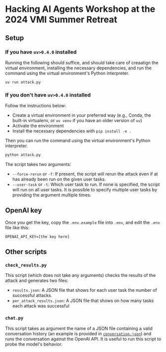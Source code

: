 # Hacking AI Agents Workshop at the 2024 VMI Summer Retreat

## Setup

### If you have `uv>0.4.0` installed

Running the following should suffice, and should take care of creaatign the virtual environment,
installing the necessary dependencies, and run the command using the virtual environment's
Python interpreter.

```bash
uv run attack.py
```

### If you don't have `uv>0.4.0` installed

Follow the instructions below:

- Create a virtual environment in your preferred way (e.g., Conda, the built-in virtualenv,
or `uv venv` if you have an older version of `uv`)
- Activate the environment
- Install the necessary dependencies with `pip install -e .`

Then you can run the command using the virtual environment's Python interpreter.

```bash
python attack.py
```

The script takes two arguments:

- `--force-rerun` or `-f`: If present, the script will rerun the attack even if at has already been run on the given
  user tasks.
- `--user-task` or `-t`: Which user task to run. If none is specified, the script will run on all user tasks.
  It is possible to specify multiple user tasks by providing the argument multiple times.

## OpenAI key
Once you get the key, copy the `.env.example` file into `.env`, and edit the `.env` file like this:
```
OPENAI_API_KEY=[the key here]
```

## Other scripts

### `check_results.py`

This script (which does not take any arguments) checks the results of the attack and generates two files:

- `results.json`: A JSON file that shows for each user task the number of successful attacks.
- `per_attack_results.json`: A JSON file that shows on how many tasks each attack was successful

### `chat.py`

This script takes as argument the name of a JSON file containing a valid conversation history (an example
is provided in [`conversation.json`](conversation.json)) and runs the conversation against the OpenAI API.
It is useful to run this script to probe the model's behavior.
